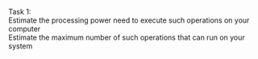 Task 1:    
Estimate the processing power need to execute such operations on your computer   
Estimate the maximum number of such operations that can run on your system    
